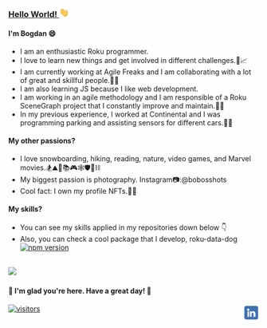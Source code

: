 ### [Hello World! <img src="https://github.com/bogdanterzea/bogdanterzea/blob/master/wave.gif" width="20px"> ](https://www.youtube.com/watch?v=u7JMhVI7taQ&ab_channel=AlanWalker) 

#### I'm Bogdan 😄
- I am an enthusiastic Roku programmer.
- I love to learn new things and get involved in different challenges.🔭📈
- I am currently working at Agile Freaks and I am collaborating with a lot of great and skillful people.🧙‍♂️
- I am also learning JS because I like web development.
- I am working in an agile methodology and I am responsible of a Roku SceneGraph project that I constantly improve and maintain.👨‍💻
- In my previous experience, I worked at Continental and I was programming parking and assisting sensors for different cars.🚗🚚

#### My other passions?
- I love snowboarding, hiking, reading, nature, video games, and Marvel movies.🏂⛰️👣📚🎮🕸️🛡️🔨⛓️
- My biggest passion is photography. Instagram📷:@bobosshots
- Cool fact: I own my profile NFTs.🐶👻

#### My skills?
- You can see my skills applied in my repositories down below 👇
- Also, you can check a cool package that I develop, roku-data-dog [![npm version](https://img.shields.io/npm/v/roku-data-dog.svg?logo=npm)](https://www.npmjs.com/package/roku-data-dog)
</br>
<a href="http://www.github.com/bogdanterzea"><img src="https://github-readme-stats.vercel.app/api?username=bogdanterzea&custom_title=Bogdan's Github status&show_icons=true&hide_border=true&title_color=d0f55e&text_color=ffffff&icon_color=e4b45c&bg_color=313245,3a2e17,3a2e17,#5b4825"/></a>

#### 👋 I'm glad you're here. Have a great day! 👋 

####
<a href="https://www.linkedin.com/in/bogdan-terzea/" target="_blank"><img src="https://github.com/bogdanterzea/bogdanterzea/blob/master/LinkedIn.png" align="right" width="33"></a>
<a href="http://www.github.com/bogdanterzea"> ![visitors](https://visitor-badge.glitch.me/badge?page_id=github.com/bogdanterzea&left_color=blue&right_color=yellow) </a>
